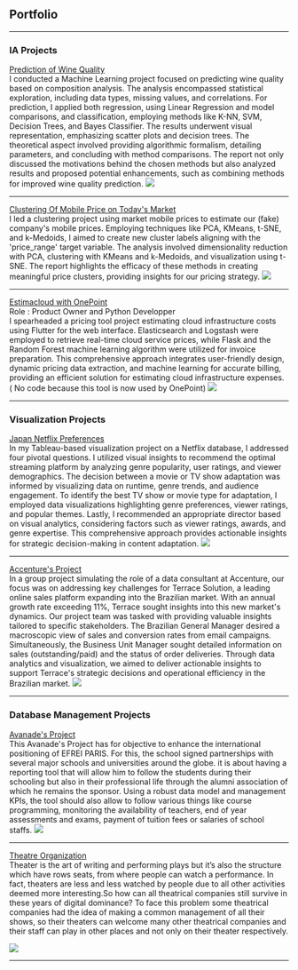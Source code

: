 ## Portfolio

---

### IA Projects 

[Prediction of Wine Quality](Prediction_of_Wine_quality.html)<br />
I conducted a Machine Learning project focused on predicting wine quality based on composition analysis. The analysis encompassed statistical exploration, including data types, missing values, and correlations. For prediction, I applied both regression, using Linear Regression and model comparisons, and classification, employing methods like K-NN, SVM, Decision Trees, and Bayes Classifier. The results underwent visual representation, emphasizing scatter plots and decision trees. The theoretical aspect involved providing algorithmic formalism, detailing parameters, and concluding with method comparisons. The report not only discussed the motivations behind the chosen methods but also analyzed results and proposed potential enhancements, such as combining methods for improved wine quality prediction.
<img src="wine_quality_img.png?raw=true"/>

---
[Clustering Of Mobile Price on Today's Market](Clustering_of_Mobile_Price.html)<br />
I led a clustering project using market mobile prices to estimate our (fake) company's mobile prices. Employing techniques like PCA, KMeans, t-SNE, and k-Medoids, I aimed to create new cluster labels aligning with the 'price_range' target variable. The analysis involved dimensionality reduction with PCA, clustering with KMeans and k-Medoids, and visualization using t-SNE. The report highlights the efficacy of these methods in creating meaningful price clusters, providing insights for our pricing strategy.
<img src="mobile_price_img.png?raw=true"/>

---
[Estimacloud with OnePoint](ESTIMACLOUD.html)<br />
Role : Product Owner and Python Developper<br />
I spearheaded a pricing tool project estimating cloud infrastructure costs using Flutter for the web interface. Elasticsearch and Logstash were employed to retrieve real-time cloud service prices, while Flask and the Random Forest machine learning algorithm were utilized for invoice preparation. This comprehensive approach integrates user-friendly design, dynamic pricing data extraction, and machine learning for accurate billing, providing an efficient solution for estimating cloud infrastructure expenses. ( No code because this tool is now used by OnePoint) 
<img src="estimacloud_img.png?raw=true"/>

---

### Visualization Projects 

[Japan Netflix Preferences](Japanese_Netflix_presentation.html)<br />
In my Tableau-based visualization project on a Netflix database, I addressed four pivotal questions. I utilized visual insights to recommend the optimal streaming platform by analyzing genre popularity, user ratings, and viewer demographics. The decision between a movie or TV show adaptation was informed by visualizing data on runtime, genre trends, and audience engagement. To identify the best TV show or movie type for adaptation, I employed data visualizations highlighting genre preferences, viewer ratings, and popular themes. Lastly, I recommended an appropriate director based on visual analytics, considering factors such as viewer ratings, awards, and genre expertise. This comprehensive approach provides actionable insights for strategic decision-making in content adaptation.
<img src="Japanese_Netflix_dashboard.PNG?raw=true"/>

---

[Accenture's Project](Accenture_project.html)<br />
In a group project simulating the role of a data consultant at Accenture, our focus was on addressing key challenges for Terrace Solution, a leading online sales platform expanding into the Brazilian market. With an annual growth rate exceeding 11%, Terrace sought insights into this new market's dynamics. Our project team was tasked with providing valuable insights tailored to specific stakeholders. The Brazilian General Manager desired a macroscopic view of sales and conversion rates from email campaigns. Simultaneously, the Business Unit Manager sought detailed information on sales (outstanding/paid) and the status of order deliveries. Through data analytics and visualization, we aimed to deliver actionable insights to support Terrace's strategic decisions and operational efficiency in the Brazilian market.
<img src="acc_logo_black_purple_rgb.png?raw=true"/>

---

### Database Management Projects 

[Avanade's Project](Report_avanade.html)<br />
This Avanade's Project has for objective to enhance the international positioning of EFREI PARIS. For this, the school signed partnerships with several major schools and universities around the globe. it is about having a reporting tool that will allow him to follow the students during their schooling but also in their professional life through the alumni association of which he remains the sponsor. Using a robust data model and management KPIs, the tool should also allow to follow various things like course programming, monitoring the availability of teachers, end of year assessments and exams, payment of tuition fees or salaries of school staffs.
<img src="logo-avanade.jpg?raw=true"/>

---
[Theatre Organization](Theatre_database_management.html)<br />
Theater is the art of writing and performing plays but it’s also the structure which have rows seats, from where people can watch a performance. In fact, theaters are less and less watched  by  people  due  to  all  other  activities  deemed  more  interesting.So how can all theatrical companies still survive in these years of digital dominance? To  face  this  problem  some  theatrical  companies  had  the  idea  of  making  a  common management  of  all  their  shows,  so  their  theaters  can  welcome  many  other  theatrical companies and their staff can play in other places and not only on their theater respectively. 

<img src="theatre_database_img.png?raw=true"/>

---











